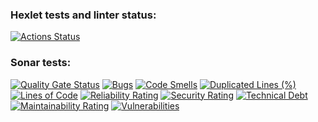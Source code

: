 ### Hexlet tests and linter status:
[![Actions Status](https://github.com/DenisShutov/python-project-49/actions/workflows/hexlet-check.yml/badge.svg)](https://github.com/DenisShutov/python-project-49/actions)
### Sonar tests:
[![Quality Gate Status](https://sonarcloud.io/api/project_badges/measure?project=DenisShutov_python-project-49&metric=alert_status)](https://sonarcloud.io/summary/new_code?id=DenisShutov_python-project-49)
[![Bugs](https://sonarcloud.io/api/project_badges/measure?project=DenisShutov_python-project-49&metric=bugs)](https://sonarcloud.io/summary/new_code?id=DenisShutov_python-project-49)
[![Code Smells](https://sonarcloud.io/api/project_badges/measure?project=DenisShutov_python-project-49&metric=code_smells)](https://sonarcloud.io/summary/new_code?id=DenisShutov_python-project-49)
[![Duplicated Lines (%)](https://sonarcloud.io/api/project_badges/measure?project=DenisShutov_python-project-49&metric=duplicated_lines_density)](https://sonarcloud.io/summary/new_code?id=DenisShutov_python-project-49)
[![Lines of Code](https://sonarcloud.io/api/project_badges/measure?project=DenisShutov_python-project-49&metric=ncloc)](https://sonarcloud.io/summary/new_code?id=DenisShutov_python-project-49)
[![Reliability Rating](https://sonarcloud.io/api/project_badges/measure?project=DenisShutov_python-project-49&metric=reliability_rating)](https://sonarcloud.io/summary/new_code?id=DenisShutov_python-project-49)
[![Security Rating](https://sonarcloud.io/api/project_badges/measure?project=DenisShutov_python-project-49&metric=security_rating)](https://sonarcloud.io/summary/new_code?id=DenisShutov_python-project-49)
[![Technical Debt](https://sonarcloud.io/api/project_badges/measure?project=DenisShutov_python-project-49&metric=sqale_index)](https://sonarcloud.io/summary/new_code?id=DenisShutov_python-project-49)
[![Maintainability Rating](https://sonarcloud.io/api/project_badges/measure?project=DenisShutov_python-project-49&metric=sqale_rating)](https://sonarcloud.io/summary/new_code?id=DenisShutov_python-project-49)
[![Vulnerabilities](https://sonarcloud.io/api/project_badges/measure?project=DenisShutov_python-project-49&metric=vulnerabilities)](https://sonarcloud.io/summary/new_code?id=DenisShutov_python-project-49)

